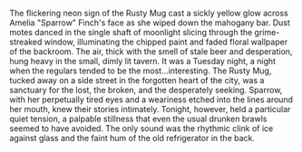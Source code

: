 The flickering neon sign of the Rusty Mug cast a sickly yellow glow across Amelia "Sparrow" Finch's face as she wiped down the mahogany bar.  Dust motes danced in the single shaft of moonlight slicing through the grime-streaked window, illuminating the chipped paint and faded floral wallpaper of the backroom.  The air, thick with the smell of stale beer and desperation, hung heavy in the small, dimly lit tavern.  It was a Tuesday night, a night when the regulars tended to be the most…interesting.  The Rusty Mug, tucked away on a side street in the forgotten heart of the city, was a sanctuary for the lost, the broken, and the desperately seeking. Sparrow, with her perpetually tired eyes and a weariness etched into the lines around her mouth, knew their stories intimately.  Tonight, however, held a particular quiet tension, a palpable stillness that even the usual drunken brawls seemed to have avoided.  The only sound was the rhythmic clink of ice against glass and the faint hum of the old refrigerator in the back.
